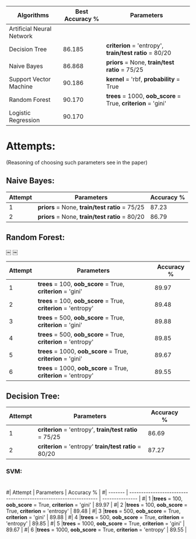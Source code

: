 
| Algorithms  | Best Accuracy % | Parameters
| --------------------------- | --------------- | -------------------------------------------------------------- |
|  Artificial Neural Network  |                 ||
|  Decision Tree              |     86.185      |**criterion** = 'entropy',  **train/test ratio** = 80/20        |
|  Naive Bayes                |     86.868      |**priors** = None, **train/test ratio** = 75/25                 |
|  Support Vector Machine     |     90.186      |**kernel** = 'rbf, **probability** = True                       |
|  Random Forest              |     90.170      | **trees** = 1000, **oob_score** = True, **criterion** = 'gini' |
|  Logistic Regression        |     90.170      ||

# Attempts: #
(Reasoning of choosing such parameters see in the paper)

## Naive Bayes: ##

| Attempt | Parameters                                           | Accuracy %      |
| ------- | ---------------------------------------------------- | --------------- |
|     1   |**priors** = None, **train/test ratio** = 75/25       | 87.23           |
|     2   |**priors** = None, **train/test ratio** = 80/20       | 86.79           |



## Random Forest: ##
￼
￼


| Attempt | Parameters                                                       | Accuracy %      | 
| ------- | ---------------------------------------------------------------- | --------------- | 
|     1   |**trees** = 100, **oob_score** = True, **criterion** = 'gini'     | 89.97           |
|     2   |**trees** = 100, **oob_score** = True, **criterion** = 'entropy'  | 89.48           |
|     3   |**trees** = 500, **oob_score** = True, **criterion** = 'gini'     | 89.88           |
|     4   |**trees** = 500, **oob_score** = True, **criterion** = 'entropy'  | 89.85           |
|     5   |**trees** = 1000, **oob_score** = True, **criterion** = 'gini'    | 89.67           |
|     6   |**trees** = 1000, **oob_score** = True, **criterion** = 'entropy' | 89.55           |

## Decision Tree: ##

| Attempt | Parameters                                                    | Accuracy %      | |
| ------- | ------------------------------------------------------------- | --------------- | -------------------------------------------------------------- |
|     1   |**criterion** = 'entropy', **train/test ratio** = 75/25        | 86.69           ||
|     2   |**criterion** = 'entropy'  **train/test ratio** = 80/20        | 87.27           |


### SVM: ##
#
#| Attempt | Parameters                                                       | Accuracy %      | 
#| ------- | ---------------------------------------------------------------- | --------------- | 
#|     1   |**trees** = 100, **oob_score** = True, **criterion** = 'gini'     | 89.97           |
#|     2   |**trees** = 100, **oob_score** = True, **criterion** = 'entropy'  | 89.48           |
#|     3   |**trees** = 500, **oob_score** = True, **criterion** = 'gini'     | 89.88           |
#|     4   |**trees** = 500, **oob_score** = True, **criterion** = 'entropy'  | 89.85           |
#|     5   |**trees** = 1000, **oob_score** = True, **criterion** = 'gini'    | 89.67           |
#|     6   |**trees** = 1000, **oob_score** = True, **criterion** = 'entropy' | 89.55           |

